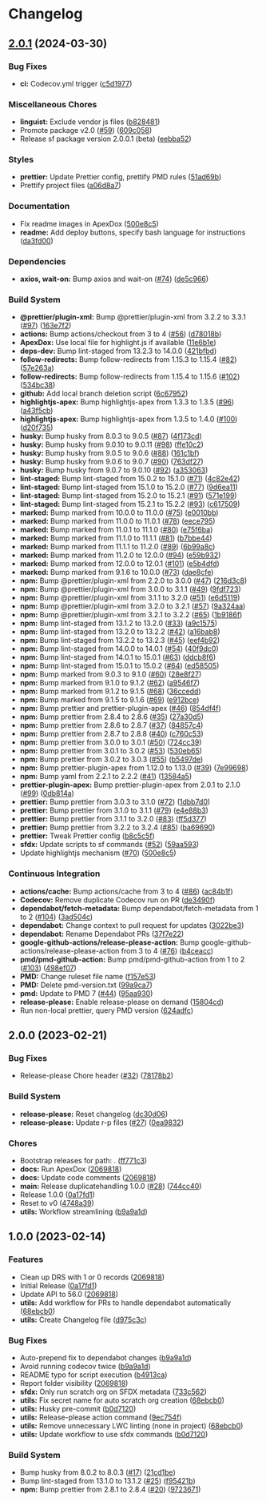 # Changelog

## [2.0.1](https://github.com/dschach/duplicatehandling/compare/duplicatehandling-v2.0.0...duplicatehandling-v2.0.1) (2024-03-30)


### Bug Fixes

* **ci:** Codecov.yml trigger ([c5d1977](https://github.com/dschach/duplicatehandling/commit/c5d1977024e1c5f2cb94c477274ff032e2233d80))


### Miscellaneous Chores

* **linguist:** Exclude vendor js files ([b828481](https://github.com/dschach/duplicatehandling/commit/b82848159178ec77aebd05e1d0726efbe6cb44be))
* Promote package v2.0 ([#59](https://github.com/dschach/duplicatehandling/issues/59)) ([609c058](https://github.com/dschach/duplicatehandling/commit/609c0581075c378b8ecab26b719fb0f87a6376b7))
* Release sf package version 2.0.0.1 (beta) ([eebba52](https://github.com/dschach/duplicatehandling/commit/eebba52d265415307928f266669a525485f42bd7))


### Styles

* **prettier:** Update Prettier config, prettify PMD rules ([51ad69b](https://github.com/dschach/duplicatehandling/commit/51ad69ba3c50c2018cbcdbdefab9ddf221b05f6d))
* Prettify project files ([a06d8a7](https://github.com/dschach/duplicatehandling/commit/a06d8a71049629a7d48d8bb44fe457bc1a576518))


### Documentation

* Fix readme images in ApexDox ([500e8c5](https://github.com/dschach/duplicatehandling/commit/500e8c54db2239adb2889d7f6b75f3845b6dab4a))
* **readme:** Add deploy buttons, specify bash language for instructions ([da3fd00](https://github.com/dschach/duplicatehandling/commit/da3fd004f2b1fdb964acf293db6628b32bc87532))


### Dependencies

* **axios, wait-on:** Bump axios and wait-on ([#74](https://github.com/dschach/duplicatehandling/issues/74)) ([de5c966](https://github.com/dschach/duplicatehandling/commit/de5c966352c16b0e6b647f4e86a58a1565e9edaa))


### Build System

* **@prettier/plugin-xml:** Bump @prettier/plugin-xml from 3.2.2 to 3.3.1 ([#97](https://github.com/dschach/duplicatehandling/issues/97)) ([163e7f2](https://github.com/dschach/duplicatehandling/commit/163e7f2f0081504047096739153d513376f5dc71))
* **actions:** Bump actions/checkout from 3 to 4 ([#56](https://github.com/dschach/duplicatehandling/issues/56)) ([d78018b](https://github.com/dschach/duplicatehandling/commit/d78018bd3966ec1929d06ed48a21f953e342a662))
* **ApexDox:** Use local file for highlight.js if available ([11e6b1e](https://github.com/dschach/duplicatehandling/commit/11e6b1ea625d7858495f6beb8023ba5fd1d9e5ce))
* **deps-dev:** Bump lint-staged from 13.2.3 to 14.0.0 ([421bfbd](https://github.com/dschach/duplicatehandling/commit/421bfbde6bcf4f72f28ec02ca24ed41c288f48c2))
* **follow-redirects:** Bump follow-redirects from 1.15.3 to 1.15.4 ([#82](https://github.com/dschach/duplicatehandling/issues/82)) ([57e263a](https://github.com/dschach/duplicatehandling/commit/57e263a3cbe2430d2a10cade21bb47da45280b22))
* **follow-redirects:** Bump follow-redirects from 1.15.4 to 1.15.6 ([#102](https://github.com/dschach/duplicatehandling/issues/102)) ([534bc38](https://github.com/dschach/duplicatehandling/commit/534bc38e3c11ade413f7d24822191fe37eba0290))
* **github:** Add local branch deletion script ([6c67952](https://github.com/dschach/duplicatehandling/commit/6c6795263377a61df86fd8bf659a511a11d8797c))
* **highlightjs-apex:** Bump highlightjs-apex from 1.3.3 to 1.3.5 ([#96](https://github.com/dschach/duplicatehandling/issues/96)) ([a43f5cb](https://github.com/dschach/duplicatehandling/commit/a43f5cbe54d7a8ba90104514f29a58952842a7c5))
* **highlightjs-apex:** Bump highlightjs-apex from 1.3.5 to 1.4.0 ([#100](https://github.com/dschach/duplicatehandling/issues/100)) ([d20f735](https://github.com/dschach/duplicatehandling/commit/d20f735181f98e3d77bf3810b7db217c20d9fc91))
* **husky:** Bump husky from 8.0.3 to 9.0.5 ([#87](https://github.com/dschach/duplicatehandling/issues/87)) ([4f173cd](https://github.com/dschach/duplicatehandling/commit/4f173cdd42a459c61d74cb280debb4f3ff721442))
* **husky:** Bump husky from 9.0.10 to 9.0.11 ([#98](https://github.com/dschach/duplicatehandling/issues/98)) ([ffe10c2](https://github.com/dschach/duplicatehandling/commit/ffe10c2761c5a090b60c6717266950a6bd7fa2dd))
* **husky:** Bump husky from 9.0.5 to 9.0.6 ([#88](https://github.com/dschach/duplicatehandling/issues/88)) ([161c1bf](https://github.com/dschach/duplicatehandling/commit/161c1bfeb753780b0cbce9e20c8a69f9dd05b288))
* **husky:** Bump husky from 9.0.6 to 9.0.7 ([#90](https://github.com/dschach/duplicatehandling/issues/90)) ([763df27](https://github.com/dschach/duplicatehandling/commit/763df2709094a908bb306e6ad3cc8d0b281cd148))
* **husky:** Bump husky from 9.0.7 to 9.0.10 ([#92](https://github.com/dschach/duplicatehandling/issues/92)) ([a353063](https://github.com/dschach/duplicatehandling/commit/a3530636d5306d5d6d4dcca1ab000be9fe1bc7e6))
* **lint-staged:** Bump lint-staged from 15.0.2 to 15.1.0 ([#71](https://github.com/dschach/duplicatehandling/issues/71)) ([4c82e42](https://github.com/dschach/duplicatehandling/commit/4c82e42c934bbb539c0d9e35cb7ee331a50a4627))
* **lint-staged:** Bump lint-staged from 15.1.0 to 15.2.0 ([#77](https://github.com/dschach/duplicatehandling/issues/77)) ([9d6ea11](https://github.com/dschach/duplicatehandling/commit/9d6ea11bf9d8f52c6e97349f2aef713bf1eb2d80))
* **lint-staged:** Bump lint-staged from 15.2.0 to 15.2.1 ([#91](https://github.com/dschach/duplicatehandling/issues/91)) ([571e199](https://github.com/dschach/duplicatehandling/commit/571e199190ccea5249531461a9f2a59640486bd5))
* **lint-staged:** Bump lint-staged from 15.2.1 to 15.2.2 ([#93](https://github.com/dschach/duplicatehandling/issues/93)) ([c617509](https://github.com/dschach/duplicatehandling/commit/c6175096941d7da1caad2701b0e8ad3618f580f2))
* **marked:** Bump marked from 10.0.0 to 11.0.0 ([#75](https://github.com/dschach/duplicatehandling/issues/75)) ([e0010bb](https://github.com/dschach/duplicatehandling/commit/e0010bb12fa3459cf49da19e13174193c4baafbe))
* **marked:** Bump marked from 11.0.0 to 11.0.1 ([#78](https://github.com/dschach/duplicatehandling/issues/78)) ([eece795](https://github.com/dschach/duplicatehandling/commit/eece79506a9f95d4e6c4a6d77d8e1188b1d1bde4))
* **marked:** Bump marked from 11.0.1 to 11.1.0 ([#80](https://github.com/dschach/duplicatehandling/issues/80)) ([e75f6ba](https://github.com/dschach/duplicatehandling/commit/e75f6ba2ca0224941275de9323f55f3da7353b52))
* **marked:** Bump marked from 11.1.0 to 11.1.1 ([#81](https://github.com/dschach/duplicatehandling/issues/81)) ([b7bbe44](https://github.com/dschach/duplicatehandling/commit/b7bbe443df407d2e93fbf777b8d5c61a498b8d00))
* **marked:** Bump marked from 11.1.1 to 11.2.0 ([#89](https://github.com/dschach/duplicatehandling/issues/89)) ([6b99a8c](https://github.com/dschach/duplicatehandling/commit/6b99a8cd25645ad33b840c832dc9646684c02bc0))
* **marked:** Bump marked from 11.2.0 to 12.0.0 ([#94](https://github.com/dschach/duplicatehandling/issues/94)) ([e59b932](https://github.com/dschach/duplicatehandling/commit/e59b932bd5abbab1817479deb1a0aa903c336f52))
* **marked:** Bump marked from 12.0.0 to 12.0.1 ([#101](https://github.com/dschach/duplicatehandling/issues/101)) ([e5b4dfd](https://github.com/dschach/duplicatehandling/commit/e5b4dfd6d56e259fc6cb23c4e73f2043f3fe9bb6))
* **marked:** Bump marked from 9.1.6 to 10.0.0 ([#73](https://github.com/dschach/duplicatehandling/issues/73)) ([dae8cfe](https://github.com/dschach/duplicatehandling/commit/dae8cfe59f4069b2f709b6260b5cb09ff0ac7d22))
* **npm:** Bump @prettier/plugin-xml from 2.2.0 to 3.0.0 ([#47](https://github.com/dschach/duplicatehandling/issues/47)) ([216d3c8](https://github.com/dschach/duplicatehandling/commit/216d3c89cbd4a752fbb5a7cdb114c2dfc4c1735f))
* **npm:** Bump @prettier/plugin-xml from 3.0.0 to 3.1.1 ([#49](https://github.com/dschach/duplicatehandling/issues/49)) ([9fdf723](https://github.com/dschach/duplicatehandling/commit/9fdf723247aa103daa66af264b2f9f36ee72c1f4))
* **npm:** Bump @prettier/plugin-xml from 3.1.1 to 3.2.0 ([#51](https://github.com/dschach/duplicatehandling/issues/51)) ([e6d5119](https://github.com/dschach/duplicatehandling/commit/e6d5119494225a3ce079bb311ba9558e8c5b09ae))
* **npm:** Bump @prettier/plugin-xml from 3.2.0 to 3.2.1 ([#57](https://github.com/dschach/duplicatehandling/issues/57)) ([9a324aa](https://github.com/dschach/duplicatehandling/commit/9a324aaf9b04af18a7eb4a5a5488f009b6ff0c34))
* **npm:** Bump @prettier/plugin-xml from 3.2.1 to 3.2.2 ([#65](https://github.com/dschach/duplicatehandling/issues/65)) ([1b9186f](https://github.com/dschach/duplicatehandling/commit/1b9186f229093b6d24fa919efe0d43dc7eb359b5))
* **npm:** Bump lint-staged from 13.1.2 to 13.2.0 ([#33](https://github.com/dschach/duplicatehandling/issues/33)) ([a9c1575](https://github.com/dschach/duplicatehandling/commit/a9c15759c681e5bbca430d3a56fb708c4ac1db2e))
* **npm:** Bump lint-staged from 13.2.0 to 13.2.2 ([#42](https://github.com/dschach/duplicatehandling/issues/42)) ([a16bab8](https://github.com/dschach/duplicatehandling/commit/a16bab86d87367eadb03d4fb5c0a0dff4ab0992f))
* **npm:** Bump lint-staged from 13.2.2 to 13.2.3 ([#45](https://github.com/dschach/duplicatehandling/issues/45)) ([eef4b92](https://github.com/dschach/duplicatehandling/commit/eef4b92314199ff00fe253aa976a3db81fd743cb))
* **npm:** Bump lint-staged from 14.0.0 to 14.0.1 ([#54](https://github.com/dschach/duplicatehandling/issues/54)) ([40f9dc0](https://github.com/dschach/duplicatehandling/commit/40f9dc019536e62e16bed3d8b6f72cd967fc3abf))
* **npm:** Bump lint-staged from 14.0.1 to 15.0.1 ([#63](https://github.com/dschach/duplicatehandling/issues/63)) ([ddcb8f6](https://github.com/dschach/duplicatehandling/commit/ddcb8f680e4fb0274c7c70284ad399084d6527c6))
* **npm:** Bump lint-staged from 15.0.1 to 15.0.2 ([#64](https://github.com/dschach/duplicatehandling/issues/64)) ([ed58505](https://github.com/dschach/duplicatehandling/commit/ed585057c6f3ad19cd790edabf0dad93748bf389))
* **npm:** Bump marked from 9.0.3 to 9.1.0 ([#60](https://github.com/dschach/duplicatehandling/issues/60)) ([28e8f27](https://github.com/dschach/duplicatehandling/commit/28e8f27b49bb2276c507aa190716f90d330483c0))
* **npm:** Bump marked from 9.1.0 to 9.1.2 ([#62](https://github.com/dschach/duplicatehandling/issues/62)) ([a9546f7](https://github.com/dschach/duplicatehandling/commit/a9546f70bdcf42a6cc2d138e00a1e6247d9789ca))
* **npm:** Bump marked from 9.1.2 to 9.1.5 ([#68](https://github.com/dschach/duplicatehandling/issues/68)) ([36ccedd](https://github.com/dschach/duplicatehandling/commit/36ccedd6464034e3f59464f728a2f1f7aca19ee1))
* **npm:** Bump marked from 9.1.5 to 9.1.6 ([#69](https://github.com/dschach/duplicatehandling/issues/69)) ([e912bce](https://github.com/dschach/duplicatehandling/commit/e912bcefb423b96b73fda8cda0d7243b06e00a40))
* **npm:** Bump prettier and prettier-plugin-apex ([#46](https://github.com/dschach/duplicatehandling/issues/46)) ([854df4f](https://github.com/dschach/duplicatehandling/commit/854df4f2dd50637ad1d6238af9c38a63f8388fb2))
* **npm:** Bump prettier from 2.8.4 to 2.8.6 ([#35](https://github.com/dschach/duplicatehandling/issues/35)) ([27a30d5](https://github.com/dschach/duplicatehandling/commit/27a30d5fe6d4199157ab251dd2b4af6f8f729566))
* **npm:** Bump prettier from 2.8.6 to 2.8.7 ([#37](https://github.com/dschach/duplicatehandling/issues/37)) ([84857c4](https://github.com/dschach/duplicatehandling/commit/84857c42b2e31e5195bbc289793b4e6b90309cc2))
* **npm:** Bump prettier from 2.8.7 to 2.8.8 ([#40](https://github.com/dschach/duplicatehandling/issues/40)) ([c760c53](https://github.com/dschach/duplicatehandling/commit/c760c5308e7fc9242ad5a0e895c11a692f75a6da))
* **npm:** Bump prettier from 3.0.0 to 3.0.1 ([#50](https://github.com/dschach/duplicatehandling/issues/50)) ([724cc39](https://github.com/dschach/duplicatehandling/commit/724cc392ff5fd1b5988efad0a1ed7749c6140de4))
* **npm:** Bump prettier from 3.0.1 to 3.0.2 ([#53](https://github.com/dschach/duplicatehandling/issues/53)) ([530eb65](https://github.com/dschach/duplicatehandling/commit/530eb659af67b5bfd23f8f7ce1ab1ab70a99bca4))
* **npm:** Bump prettier from 3.0.2 to 3.0.3 ([#55](https://github.com/dschach/duplicatehandling/issues/55)) ([b5497de](https://github.com/dschach/duplicatehandling/commit/b5497de6ad14748375ffec965de72a552dcfddcf))
* **npm:** Bump prettier-plugin-apex from 1.12.0 to 1.13.0 ([#39](https://github.com/dschach/duplicatehandling/issues/39)) ([7e99698](https://github.com/dschach/duplicatehandling/commit/7e99698aee89854ebe611b09ba5731123b93da53))
* **npm:** Bump yaml from 2.2.1 to 2.2.2 ([#41](https://github.com/dschach/duplicatehandling/issues/41)) ([13584a5](https://github.com/dschach/duplicatehandling/commit/13584a524a9f8677634a623cfe6f11190ce08947))
* **prettier-plugin-apex:** Bump prettier-plugin-apex from 2.0.1 to 2.1.0 ([#99](https://github.com/dschach/duplicatehandling/issues/99)) ([0db814a](https://github.com/dschach/duplicatehandling/commit/0db814a6efaad6f797b02499ebab4714d3cec458))
* **prettier:** Bump prettier from 3.0.3 to 3.1.0 ([#72](https://github.com/dschach/duplicatehandling/issues/72)) ([1dbb7d0](https://github.com/dschach/duplicatehandling/commit/1dbb7d0b2ec34748816abe1c14cfc09fe0ee1234))
* **prettier:** Bump prettier from 3.1.0 to 3.1.1 ([#79](https://github.com/dschach/duplicatehandling/issues/79)) ([e4e88b3](https://github.com/dschach/duplicatehandling/commit/e4e88b3fdfbff332d971687f7698232b1b2ffc82))
* **prettier:** Bump prettier from 3.1.1 to 3.2.0 ([#83](https://github.com/dschach/duplicatehandling/issues/83)) ([ff5d377](https://github.com/dschach/duplicatehandling/commit/ff5d377964de97f965de3a5a596392949c9754d2))
* **prettier:** Bump prettier from 3.2.2 to 3.2.4 ([#85](https://github.com/dschach/duplicatehandling/issues/85)) ([ba69690](https://github.com/dschach/duplicatehandling/commit/ba69690ece150835f76451ceea53baa2c6d952fe))
* **prettier:** Tweak Prettier config ([b8c5c5f](https://github.com/dschach/duplicatehandling/commit/b8c5c5fc8c5655816451aa83a513cf7f26d85f39))
* **sfdx:** Update scripts to sf commands ([#52](https://github.com/dschach/duplicatehandling/issues/52)) ([59aa593](https://github.com/dschach/duplicatehandling/commit/59aa593f1d4e7599399927e187a9b33b153cdca3))
* Update highlightjs mechanism ([#70](https://github.com/dschach/duplicatehandling/issues/70)) ([500e8c5](https://github.com/dschach/duplicatehandling/commit/500e8c54db2239adb2889d7f6b75f3845b6dab4a))


### Continuous Integration

* **actions/cache:** Bump actions/cache from 3 to 4 ([#86](https://github.com/dschach/duplicatehandling/issues/86)) ([ac84b1f](https://github.com/dschach/duplicatehandling/commit/ac84b1f7291981c9494f2a2919dccb49a1110982))
* **Codecov:** Remove duplicate Codecov run on PR ([de3490f](https://github.com/dschach/duplicatehandling/commit/de3490f80f2d25e2711608c36376a28755ea3ae9))
* **dependabot/fetch-metadata:** Bump dependabot/fetch-metadata from 1 to 2 ([#104](https://github.com/dschach/duplicatehandling/issues/104)) ([3ad504c](https://github.com/dschach/duplicatehandling/commit/3ad504cf0980d727e6393f905e54d184d8736773))
* **dependabot:** Change context to pull request for updates ([3022be3](https://github.com/dschach/duplicatehandling/commit/3022be32520f667f5f37c03b4c4b9dbb1e743265))
* **dependabot:** Rename Dependabot PRs ([37f7e22](https://github.com/dschach/duplicatehandling/commit/37f7e2214da7afa6570d6940cd11dd83f5b6958f))
* **google-github-actions/release-please-action:** Bump google-github-actions/release-please-action from 3 to 4 ([#76](https://github.com/dschach/duplicatehandling/issues/76)) ([b4ceacc](https://github.com/dschach/duplicatehandling/commit/b4ceaccc8a538a9b76c83f19bdeabf9c026c5d69))
* **pmd/pmd-github-action:** Bump pmd/pmd-github-action from 1 to 2 ([#103](https://github.com/dschach/duplicatehandling/issues/103)) ([498ef07](https://github.com/dschach/duplicatehandling/commit/498ef077900132dac6aa734b2eaf1e87c1b98438))
* **PMD:** Change ruleset file name ([f157e53](https://github.com/dschach/duplicatehandling/commit/f157e53c06accc68489b418429c0f8237e5fc160))
* **PMD:** Delete pmd-version.txt ([99a9ca7](https://github.com/dschach/duplicatehandling/commit/99a9ca788ea784df237f05c42dd5ecb0ff415b20))
* **pmd:** Update to PMD 7 ([#44](https://github.com/dschach/duplicatehandling/issues/44)) ([95aa930](https://github.com/dschach/duplicatehandling/commit/95aa9307fa02536c4490979b1c46466502664ea3))
* **release-please:** Enable release-please on demand ([15804cd](https://github.com/dschach/duplicatehandling/commit/15804cd2c58be0b90cafbab31722a438ceadf52e))
* Run non-local prettier, query PMD version ([624adfc](https://github.com/dschach/duplicatehandling/commit/624adfccd21bea8367a2a18f78b674cc4293e4f3))

## 2.0.0 (2023-02-21)

### Bug Fixes

- Release-please Chore header ([#32](https://github.com/dschach/duplicatehandling/issues/32)) ([78178b2](https://github.com/dschach/duplicatehandling/commit/78178b2602ec40157f67b70754423ecffa518279))

### Build System

- **release-please:** Reset changelog ([dc30d06](https://github.com/dschach/duplicatehandling/commit/dc30d06f987bc6426ca781dabf88a50d3f90c78d))
- **release-please:** Update r-p files ([#27](https://github.com/dschach/duplicatehandling/issues/27)) ([0ea9832](https://github.com/dschach/duplicatehandling/commit/0ea98327976d8ae02d489a37ed2fdd6df74ccd8f))

### Chores

- Bootstrap releases for path: . ([ff771c3](https://github.com/dschach/duplicatehandling/commit/ff771c3eee9e71508e12758c46339d963c819c81))
- **docs:** Run ApexDox ([2069818](https://github.com/dschach/duplicatehandling/commit/2069818474b193f3ab6ffd98e183dc178deb10b9))
- **docs:** Update code comments ([2069818](https://github.com/dschach/duplicatehandling/commit/2069818474b193f3ab6ffd98e183dc178deb10b9))
- **main:** Release duplicatehandling 1.0.0 ([#28](https://github.com/dschach/duplicatehandling/issues/28)) ([744cc40](https://github.com/dschach/duplicatehandling/commit/744cc4031035ccb0e49137af3dd942c325be776d))
- Release 1.0.0 ([0a17fd1](https://github.com/dschach/duplicatehandling/commit/0a17fd1a34b9401af8925f54cb70b788a066e9d2))
- Reset to v0 ([4748a39](https://github.com/dschach/duplicatehandling/commit/4748a39f807f9c5ab2bf48db476bf056b30b29bd))
- **utils:** Workflow streamlining ([b9a9a1d](https://github.com/dschach/duplicatehandling/commit/b9a9a1d78221441519c2fb0a980b0d80a577b77a))

## 1.0.0 (2023-02-14)

### Features

- Clean up DRS with 1 or 0 records ([2069818](https://github.com/dschach/duplicatehandling/commit/2069818474b193f3ab6ffd98e183dc178deb10b9))
- Initial Release ([0a17fd1](https://github.com/dschach/duplicatehandling/commit/0a17fd1a34b9401af8925f54cb70b788a066e9d2))
- Update API to 56.0 ([2069818](https://github.com/dschach/duplicatehandling/commit/2069818474b193f3ab6ffd98e183dc178deb10b9))
- **utils:** Add workflow for PRs to handle dependabot automatically ([68ebcb0](https://github.com/dschach/duplicatehandling/commit/68ebcb021f2c2f31ad811af25a15f24e6d96c31b))
- **utils:** Create Changelog file ([d975c3c](https://github.com/dschach/duplicatehandling/commit/d975c3c23f6dd89382c3836e21067b2fea8750ad))

### Bug Fixes

- Auto-prepend fix to dependabot changes ([b9a9a1d](https://github.com/dschach/duplicatehandling/commit/b9a9a1d78221441519c2fb0a980b0d80a577b77a))
- Avoid running codecov twice ([b9a9a1d](https://github.com/dschach/duplicatehandling/commit/b9a9a1d78221441519c2fb0a980b0d80a577b77a))
- README typo for script execution ([b4913ca](https://github.com/dschach/duplicatehandling/commit/b4913cad82549ca98d444897839cc1d46e8f7253))
- Report folder visibility ([2069818](https://github.com/dschach/duplicatehandling/commit/2069818474b193f3ab6ffd98e183dc178deb10b9))
- **sfdx:** Only run scratch org on SFDX metadata ([733c562](https://github.com/dschach/duplicatehandling/commit/733c562f143eca882d4a0212855c37f1b99e7e6f))
- **utils:** Fix secret name for auto scratch org creation ([68ebcb0](https://github.com/dschach/duplicatehandling/commit/68ebcb021f2c2f31ad811af25a15f24e6d96c31b))
- **utils:** Husky pre-commit ([b0d7120](https://github.com/dschach/duplicatehandling/commit/b0d7120dee3eb3d3d4bd12e448c6cc9a19968bf4))
- **utils:** Release-please action command ([9ec754f](https://github.com/dschach/duplicatehandling/commit/9ec754f0800cdd9a2b2ea0a07250b40490e3c7a8))
- **utils:** Remove unnecessary LWC linting (none in project) ([68ebcb0](https://github.com/dschach/duplicatehandling/commit/68ebcb021f2c2f31ad811af25a15f24e6d96c31b))
- **utils:** Update workflow to use sfdx commands ([b0d7120](https://github.com/dschach/duplicatehandling/commit/b0d7120dee3eb3d3d4bd12e448c6cc9a19968bf4))

### Build System

- Bump husky from 8.0.2 to 8.0.3 ([#17](https://github.com/dschach/duplicatehandling/issues/17)) ([21cd1be](https://github.com/dschach/duplicatehandling/commit/21cd1be047f132b049509b99e3cb4ef0f73dd295))
- Bump lint-staged from 13.1.0 to 13.1.2 ([#25](https://github.com/dschach/duplicatehandling/issues/25)) ([f95421b](https://github.com/dschach/duplicatehandling/commit/f95421b8a2e9df6599e52107d38e006d31d15638))
- **npm:** Bump prettier from 2.8.1 to 2.8.4 ([#20](https://github.com/dschach/duplicatehandling/issues/20)) ([9723671](https://github.com/dschach/duplicatehandling/commit/972367169a1d1d88040f3056083b2eb2c2423eff))
